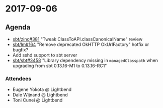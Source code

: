 # 2017-09-06

## Agenda

- [sbt/zinc#381][] "Tweak ClassToAPI.classCanonicalName" review
- [sbt/lm#164][] "Remove deprecated OkHTTP OkUrlFactory" hotfix or bugfix?
- Add sshd support to sbt server
- [sbt/sbt#3458][] "Library dependency missing in `managedClasspath` when upgrading from sbt 0.13.16-M1 to 0.13.16-RC1"

[sbt/lm#164]: https://github.com/sbt/librarymanagement/pull/164
[sbt/zinc#381]: https://github.com/sbt/zinc/pull/381
[sbt/sbt#3408]: https://github.com/sbt/sbt/pull/3408
[sbt/sbt#3458]: https://github.com/sbt/sbt/issues/3458

### Attendees

- Eugene Yokota @ Lightbend
- Dale Wijnand @ Lightbend
- Toni Cunei @ Lightbend
